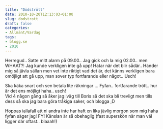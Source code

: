 ```yaml
---
title: "Dödstrött"
date: 2010-10-20T12:13:03+01:00
slug: dodstrott
draft: false
categories:
- Allmänt/Vardag
tags:
- blogg.se
- 2010
---
```

Herregud.. Satte mitt alarm på 09.00.. Jag gick och la mig 02.00.. men WHAAT?! Jag kunde verkligen inte gå upp! Hatar när det blir sådär.. Händer mig så jävla sällan men vet inte riktigt vad det är, det känns verkligen bara omöjligt att gå upp, man sover typ fortfarande eller något.. Usch!  
  
  
Ska käka snart och sen betala lite räkningar ... Fyfan.. fortfarande trött.. hur är det ens möjligt haha.. usch!  
Vid 4 någon gång så åker jag iväg till Boris så det ska bli trevligt men tills dess så ska jag bara göra tråkiga saker, och blogga ;D  
  
  
Hoppas iallafall att ni andra inte har haft en lika jävlig morgon som mig haha fyfan säger jag! FY! Känslan är så obehaglig (fast superskön när man väl ligger där oftast.. blaaah!)